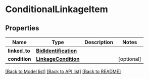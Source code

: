 # ConditionalLinkageItem

## Properties
Name | Type | Description | Notes
------------ | ------------- | ------------- | -------------
**linked_to** | [**BidIdentification**](BidIdentification.md) |  | 
**condition** | [**LinkageCondition**](LinkageCondition.md) |  | [optional] 

[[Back to Model list]](../README.md#documentation-for-models) [[Back to API list]](../README.md#documentation-for-api-endpoints) [[Back to README]](../README.md)

